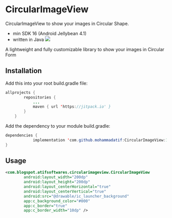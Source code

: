 # CircularImageView
CircularImageView to show your images in Circular Shape.
* min SDK 16 (Android Jellybean 4.1)
* written in Java
[![](https://jitpack.io/v/mohammadatif/CircularImageView.svg)](https://jitpack.io/#mohammadatif/CircularImageView)

A lightweight and fully customizable library to show your images in Circular Form

## Installation

Add this into your root build.gradle file:

```java
allprojects {
		repositories {
			...
			maven { url 'https://jitpack.io' }
		}
	}
```
Add the dependency to your module build.gradle:
```java
dependencies {
	        implementation 'com.github.mohammadatif:CircularImageView:1.0.0'
}
```
## Usage
```xml
<com.blogspot.atifsoftwares.circularimageview.CircularImageView
        android:layout_width="200dp"
        android:layout_height="200dp"
        android:layout_centerHorizontal="true"
        android:layout_centerVertical="true"
        android:src="@drawable/ic_launcher_background"
        app:c_background_color="#000"
        app:c_border="true"
        app:c_border_width="10dp" />
```
